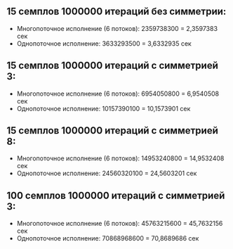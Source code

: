 ## 15 семплов 1000000 итераций без симметрии:
+ Многопоточное исполнение (6 потоков): 2359738300 = 2,3597383 сек
+ Однопоточное исполнение: 3633293500 = 3,6332935 сек

## 15 семплов 1000000 итераций с симметрией 3:
+ Многопоточное исполнение (6 потоков): 6954050800 = 6,9540508 сек
+ Однопоточное исполнение: 10157390100 = 10,1573901 сек

## 15 семплов 1000000 итераций с симметрией 8:
+ Многопоточное исполнение (6 потоков): 14953240800 = 14,9532408 сек
+ Однопоточное исполнение: 24560320100 = 24,5603201 сек

## 100 семплов 1000000 итераций с симметрией 3:
+ Многопоточное исполнение (6 потоков): 45763215600 = 45,7632156 сек
+ Однопоточное исполнение: 70868968600 = 70,8689686 сек
